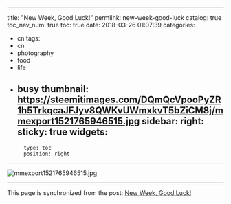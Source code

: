 
---
title: "New Week, Good Luck!"
permlink: new-week-good-luck
catalog: true
toc_nav_num: true
toc: true
date: 2018-03-26 01:07:39
categories:
- cn
tags:
- cn
- photography
- food
- life
- busy
thumbnail: https://steemitimages.com/DQmQcVpooPyZR1h5TrkqcaJFJyv8QWKvUWmxkvT5bZiCM8j/mmexport1521765946515.jpg
sidebar:
    right:
        sticky: true
widgets:
    -
        type: toc
        position: right
---


![mmexport1521765946515.jpg](https://steemitimages.com/DQmQcVpooPyZR1h5TrkqcaJFJyv8QWKvUWmxkvT5bZiCM8j/mmexport1521765946515.jpg)

- - -

This page is synchronized from the post: [New Week, Good Luck!](https://steemit.com/@andrewma/new-week-good-luck)
